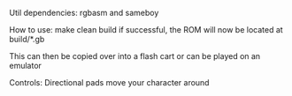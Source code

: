 Util dependencies: rgbasm and sameboy

How to use:
make clean build
if successful, the ROM will now be located at build/*.gb

This can then be copied over into a flash cart or can be played on an emulator

Controls:
Directional pads move your character around
